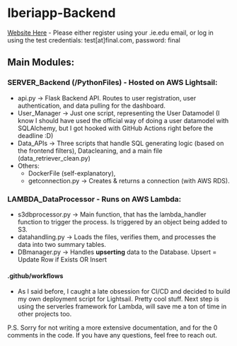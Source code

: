 # Iberiapp-Backend

[Website Here](https://master.d3une9mtfnw6tc.amplifyapp.com/) - Please either register using your .ie.edu email, or log in using the test credentials: test[at]final.com, password: final

## Main Modules:
### SERVER_Backend (/PythonFiles) - Hosted on AWS Lightsail:
  - api.py -> Flask Backend API. Routes to user registration, user authentication, and data pulling for the dashboard.
  - User_Manager -> Just one script, representing the User Datamodel (I know I should have used the official way of doing a user datamodel with SQLAlchemy, but I got hooked with GitHub Actions right before the deadline :D)
  - Data_APIs -> Three scripts that handle SQL generating logic (based on the frontend filters), Datacleaning, and a main file (data_retriever_clean.py)
  - Others: 
    - DockerFile (self-explanatory), 
    - getconnection.py -> Creates & returns a connection (with AWS RDS). 
### LAMBDA_DataProcessor - Runs on AWS Lambda:
  - s3dbprocessor.py -> Main function, that has the lambda_handler function to trigger the process. Is triggered by an object being added to S3. 
  - datahandling.py -> Loads the files, verifies them, and processes the data into two summary tables. 
  - DBmanager.py -> Handles **upserting** data to the Database. Upsert = Update Row if Exists OR Insert

#### .github/workflows
  - As I said before, I caught a late obsession for CI/CD and decided to build my own deployment script for Lightsail. Pretty cool stuff. Next step is using the serverles framework for Lambda, will save me a ton of time in other projects too.

P.S. Sorry for not writing a more extensive documentation, and for the 0 comments in the code. If you have any questions, feel free to reach out. 
  
